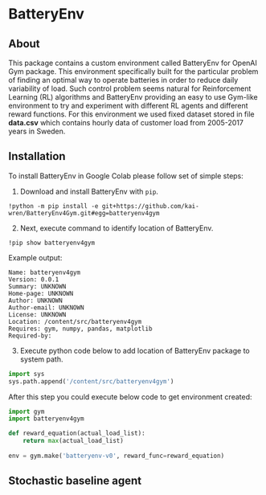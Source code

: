 # BatteryEnv
## About
This package contains a custom environment called BatteryEnv for OpenAI Gym package. This environment specifically built for the particular problem of finding an optimal way to operate batteries in order to reduce daily variability of load. Such control problem seems natural for Reinforcement Learning (RL) algorithms and BatteryEnv providing an easy to use Gym-like environment to try and experiment with different RL agents and different reward functions. For this environment we used fixed dataset stored in file **data.csv** which contains hourly data of customer load from 2005-2017 years in Sweden.

## Installation
To install BatteryEnv in Google Colab please follow set of simple steps:

1. Download and install BatteryEnv with ```pip```.
```
!python -m pip install -e git+https://github.com/kai-wren/BatteryEnv4Gym.git#egg=batteryenv4gym
```

2. Next, execute command to identify location of BatteryEnv.
```
!pip show batteryenv4gym
```

Example output:
```
Name: batteryenv4gym
Version: 0.0.1
Summary: UNKNOWN
Home-page: UNKNOWN
Author: UNKNOWN
Author-email: UNKNOWN
License: UNKNOWN
Location: /content/src/batteryenv4gym
Requires: gym, numpy, pandas, matplotlib
Required-by: 
```

3. Execute python code below to add location of BatteryEnv package to system path. 
```python
import sys
sys.path.append('/content/src/batteryenv4gym')
```

After this step you could execute below code to get environment created:
```python
import gym
import batteryenv4gym

def reward_equation(actual_load_list):
    return max(actual_load_list)
    
env = gym.make('batteryenv-v0', reward_func=reward_equation)
```

## Stochastic baseline agent
